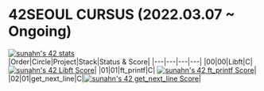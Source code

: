 # 42SEOUL CURSUS (2022.03.07 ~ Ongoing)

[![sunahn's 42 stats](https://badge42.vercel.app/api/v2/cl3g6h6tx003609l41z2s4bfz/stats?cursusId=21&coalitionId=87)](https://github.com/JaeSeoKim/badge42)
<br/>
|Order|Circle|Project|Stack|Status & Score|
|---|---|---|---|
|00|00|Libft|C|[![sunahn's 42 Libft Score](https://badge42.vercel.app/api/v2/cl3g6h6tx003609l41z2s4bfz/project/2523049)](https://github.com/JaeSeoKim/badge42)|
|01|01|ft_printf|C|
[![sunahn's 42 ft_printf Score](https://badge42.vercel.app/api/v2/cl3g6h6tx003609l41z2s4bfz/project/2548202)](https://github.com/JaeSeoKim/badge42)|
|02|01|get_next_line|C|[![sunahn's 42 get_next_line Score](https://badge42.vercel.app/api/v2/cl3g6h6tx003609l41z2s4bfz/project/2548203)](https://github.com/JaeSeoKim/badge42)|
